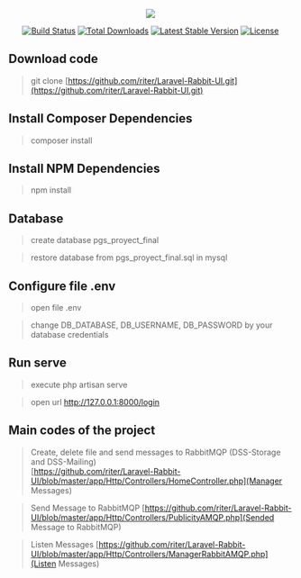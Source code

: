 <p align="center"><img src="https://laravel.com/assets/img/components/logo-laravel.svg"></p>

<p align="center">
<a href="https://travis-ci.org/laravel/framework"><img src="https://travis-ci.org/laravel/framework.svg" alt="Build Status"></a>
<a href="https://packagist.org/packages/laravel/framework"><img src="https://poser.pugx.org/laravel/framework/d/total.svg" alt="Total Downloads"></a>
<a href="https://packagist.org/packages/laravel/framework"><img src="https://poser.pugx.org/laravel/framework/v/stable.svg" alt="Latest Stable Version"></a>
<a href="https://packagist.org/packages/laravel/framework"><img src="https://poser.pugx.org/laravel/framework/license.svg" alt="License"></a>
</p>

## Download code

> git clone [https://github.com/riter/Laravel-Rabbit-UI.git](https://github.com/riter/Laravel-Rabbit-UI.git)

## Install Composer Dependencies

> composer install

## Install NPM Dependencies

> npm install

## Database

> create database pgs_proyect_final

> restore database from pgs_proyect_final.sql in mysql 

## Configure file .env

> open file .env

>change DB_DATABASE, DB_USERNAME, DB_PASSWORD by your  database credentials

## Run serve

> execute php artisan serve

> open url http://127.0.0.1:8000/login

## Main codes of the project

>Create, delete file and send messages to RabbitMQP (DSS-Storage and DSS-Mailing)  
>[https://github.com/riter/Laravel-Rabbit-UI/blob/master/app/Http/Controllers/HomeController.php](Manager Messages)

> Send Message to RabbitMQP
> [https://github.com/riter/Laravel-Rabbit-UI/blob/master/app/Http/Controllers/PublicityAMQP.php](Sended Message to RabbitMQP)

> Listen Messages
> [https://github.com/riter/Laravel-Rabbit-UI/blob/master/app/Http/Controllers/ManagerRabbitAMQP.php](Listen Messages)